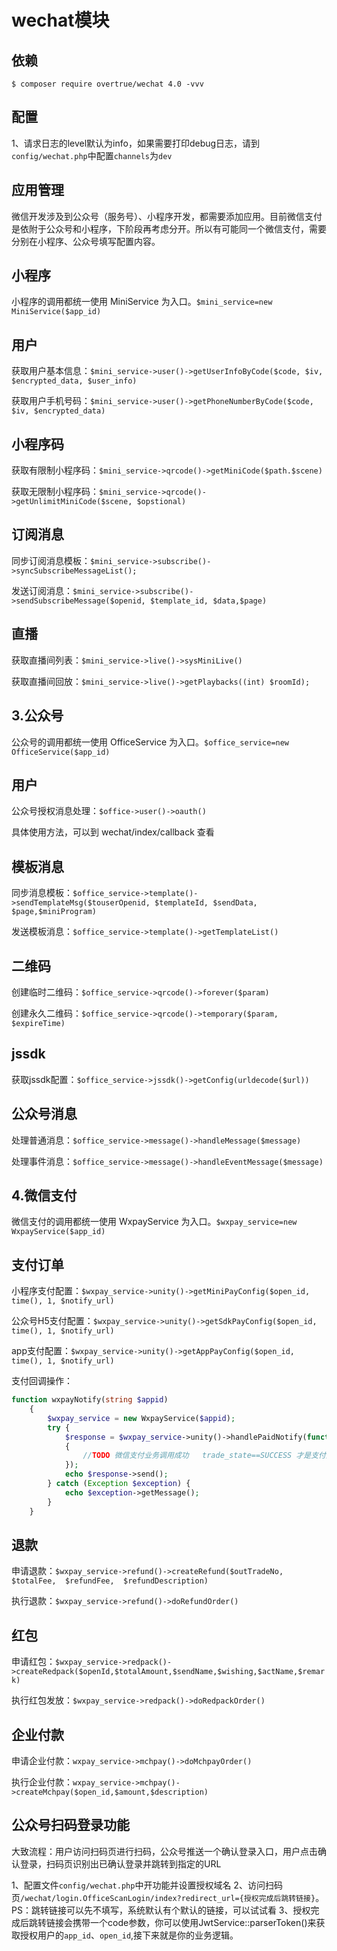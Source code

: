 # wechat模块

## 依赖

```shell
$ composer require overtrue/wechat 4.0 -vvv
```

## 配置

1、请求日志的level默认为info，如果需要打印debug日志，请到`config/wechat.php`中配置`channels`为`dev`

## 应用管理
微信开发涉及到公众号（服务号）、小程序开发，都需要添加应用。目前微信支付是依附于公众号和小程序，下阶段再考虑分开。所以有可能同一个微信支付，需要分别在小程序、公众号填写配置内容。

## 小程序
小程序的调用都统一使用 MiniService 为入口。`$mini_service=new MiniService($app_id)`

## 用户
获取用户基本信息：`$mini_service->user()->getUserInfoByCode($code, $iv, $encrypted_data, $user_info)`

获取用户手机号码：`$mini_service->user()->getPhoneNumberByCode($code, $iv, $encrypted_data)`

## 小程序码
获取有限制小程序码：`$mini_service->qrcode()->getMiniCode($path.$scene)`

获取无限制小程序码：`$mini_service->qrcode()->getUnlimitMiniCode($scene, $opstional)`

## 订阅消息
同步订阅消息模板：`$mini_service->subscribe()->syncSubscribeMessageList();`

发送订阅消息：`$mini_service->subscribe()->sendSubscribeMessage($openid, $template_id, $data,$page)`

## 直播
获取直播间列表：`$mini_service->live()->sysMiniLive()`

获取直播间回放：`$mini_service->live()->getPlaybacks((int) $roomId);`

## 3.公众号

公众号的调用都统一使用 OfficeService 为入口。`$office_service=new OfficeService($app_id)`

## 用户
公众号授权消息处理：`$office->user()->oauth()`

具体使用方法，可以到 wechat/index/callback 查看

## 模板消息
同步消息模板：`$office_service->template()->sendTemplateMsg($touserOpenid, $templateId, $sendData, $page,$miniProgram)`

发送模板消息：`$office_service->template()->getTemplateList()`

## 二维码
创建临时二维码：`$office_service->qrcode()->forever($param)`

创建永久二维码：`$office_service->qrcode()->temporary($param, $expireTime)`

## jssdk
获取jssdk配置：`$office_service->jssdk()->getConfig(urldecode($url))`

## 公众号消息
处理普通消息：`$office_service->message()->handleMessage($message)`

处理事件消息：`$office_service->message()->handleEventMessage($message)`

## 4.微信支付
微信支付的调用都统一使用 WxpayService 为入口。`$wxpay_service=new WxpayService($app_id)`

## 支付订单
小程序支付配置：`$wxpay_service->unity()->getMiniPayConfig($open_id, time(), 1, $notify_url)`

公众号H5支付配置：`$wxpay_service->unity()->getSdkPayConfig($open_id, time(), 1, $notify_url)`

app支付配置：`$wxpay_service->unity()->getAppPayConfig($open_id, time(), 1, $notify_url)`

支付回调操作：
```php
function wxpayNotify(string $appid)
    {
        $wxpay_service = new WxpayService($appid);
        try {
            $response = $wxpay_service->unity()->handlePaidNotify(function ($message, $fail)
            {
                //TODO 微信支付业务调用成功   trade_state==SUCCESS 才是支付成功
            });
            echo $response->send();
        } catch (Exception $exception) {
            echo $exception->getMessage();
        }
    }
```

## 退款
申请退款：`$wxpay_service->refund()->createRefund($outTradeNo,  $totalFee,  $refundFee,  $refundDescription)`

执行退款：`$wxpay_service->refund()->doRefundOrder()`

## 红包
申请红包：`$wxpay_service->redpack()->createRedpack($openId,$totalAmount,$sendName,$wishing,$actName,$remark)`

执行红包发放：`$wxpay_service->redpack()->doRedpackOrder()`

## 企业付款
申请企业付款：`wxpay_service->mchpay()->doMchpayOrder()`

执行企业付款：`wxpay_service->mchpay()->createMchpay($open_id,$amount,$description)`

## 公众号扫码登录功能

大致流程：用户访问扫码页进行扫码，公众号推送一个确认登录入口，用户点击确认登录，扫码页识别出已确认登录并跳转到指定的URL

1、配置文件`config/wechat.php`中开功能并设置授权域名
2、访问扫码页`/wechat/login.OfficeScanLogin/index?redirect_url={授权完成后跳转链接}`。 PS：跳转链接可以先不填写，系统默认有个默认的链接，可以试试看
3、授权完成后跳转链接会携带一个code参数，你可以使用JwtService::parserToken()来获取授权用户的`app_id`、`open_id`,接下来就是你的业务逻辑。








